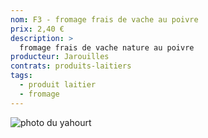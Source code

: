 ```yaml
---
nom: F3 - fromage frais de vache au poivre
prix: 2,40 €
description: >
  fromage frais de vache nature au poivre
producteur: Jarouilles
contrats: produits-laitiers
tags: 
  - produit laitier
  - fromage
---
```


![photo du yahourt](./media/fromage-frais.jpg)